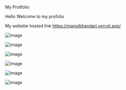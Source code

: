 My Protfolio

Hello Welcome to my profolio

My webstie hosted link
https://manojbhandari.vercel.app/

![image](https://github.com/bhandarimanoj612/ManojBhandariPortfolio/assets/105379940/b31901b7-4b27-4c85-82f9-f6d6bc2fbd99)


![image](https://github.com/bhandarimanoj612/ManojBhandariPortfolio/assets/105379940/5fa596ae-5aa4-4a42-834c-6271d6e5be27)


![image](https://github.com/bhandarimanoj612/ManojBhandariPortfolio/assets/105379940/dc3a1168-9638-40f5-b9cc-97cf12131903)


![image](https://github.com/bhandarimanoj612/ManojBhandariPortfolio/assets/105379940/a68d6052-3be6-423d-bddf-fa7703afaa14)


![image](https://github.com/bhandarimanoj612/ManojBhandariPortfolio/assets/105379940/eb0cfb85-595b-4f53-bb71-4c18e92fd86e)

![image](https://github.com/bhandarimanoj612/ManojBhandariPortfolio/assets/105379940/126f5c7a-2820-4def-9ba9-4460037bbbbd)


